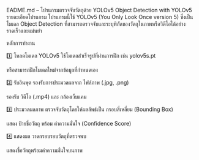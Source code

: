 EADME.md – โปรแกรมตรวจจับวัตถุด้วย YOLOv5
Object Detection with YOLOv5
รายละเอียดโปรแกรม
โปรแกรมนี้ใช้ YOLOv5 (You Only Look Once version 5) ซึ่งเป็นโมเดล Object Detection ที่สามารถตรวจจับและระบุพิกัดของวัตถุในภาพหรือวิดีโอได้อย่างรวดเร็วและแม่นยำ

หลักการทำงาน

1️⃣ โหลดโมเดล YOLOv5
ใช้โมเดลสำเร็จรูปที่ผ่านการฝึก เช่น yolov5s.pt

หรือสามารถฝึกโมเดลใหม่จากข้อมูลที่กำหนดเอง

2️⃣ รับอินพุต
รองรับการประมวลผลจาก ไฟล์ภาพ (.jpg, .png)

รองรับ วิดีโอ (.mp4) และ กล้องเว็บแคม

3️⃣ ประมวลผลภาพ
ตรวจจับวัตถุโดยให้ผลลัพธ์เป็น กรอบสี่เหลี่ยม (Bounding Box)

แสดง ป้ายชื่อวัตถุ พร้อม ค่าความมั่นใจ (Confidence Score)

4️⃣ แสดงผล
วาดกรอบรอบวัตถุที่ตรวจพบ

แสดงชื่อวัตถุพร้อมค่าความมั่นใจบนภาพ

